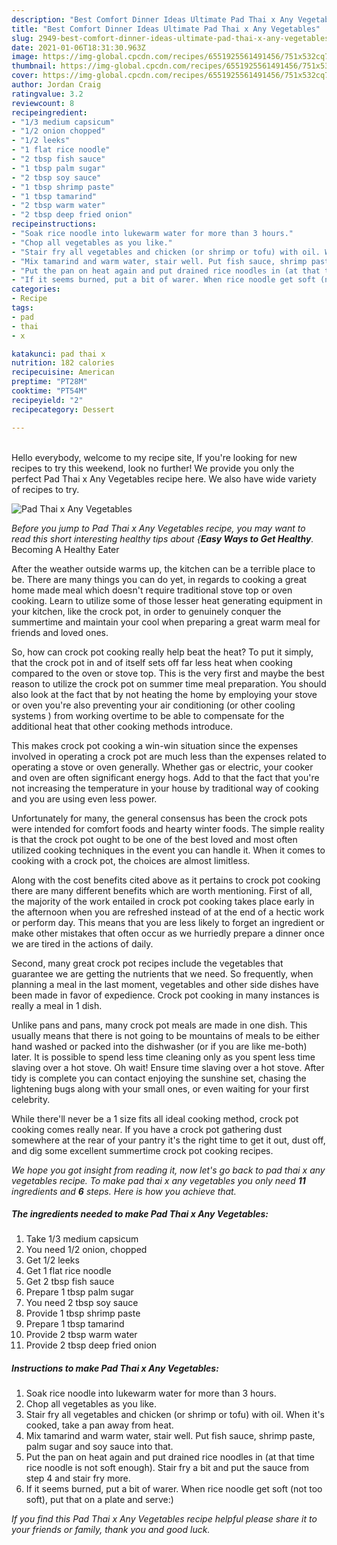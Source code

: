 ```yaml
---
description: "Best Comfort Dinner Ideas Ultimate Pad Thai x Any Vegetables"
title: "Best Comfort Dinner Ideas Ultimate Pad Thai x Any Vegetables"
slug: 2949-best-comfort-dinner-ideas-ultimate-pad-thai-x-any-vegetables
date: 2021-01-06T18:31:30.963Z
image: https://img-global.cpcdn.com/recipes/6551925561491456/751x532cq70/pad-thai-x-any-vegetables-recipe-main-photo.jpg
thumbnail: https://img-global.cpcdn.com/recipes/6551925561491456/751x532cq70/pad-thai-x-any-vegetables-recipe-main-photo.jpg
cover: https://img-global.cpcdn.com/recipes/6551925561491456/751x532cq70/pad-thai-x-any-vegetables-recipe-main-photo.jpg
author: Jordan Craig
ratingvalue: 3.2
reviewcount: 8
recipeingredient:
- "1/3 medium capsicum"
- "1/2 onion chopped"
- "1/2 leeks"
- "1 flat rice noodle"
- "2 tbsp fish sauce"
- "1 tbsp palm sugar"
- "2 tbsp soy sauce"
- "1 tbsp shrimp paste"
- "1 tbsp tamarind"
- "2 tbsp warm water"
- "2 tbsp deep fried onion"
recipeinstructions:
- "Soak rice noodle into lukewarm water for more than 3 hours."
- "Chop all vegetables as you like."
- "Stair fry all vegetables and chicken (or shrimp or tofu) with oil. When it&#39;s cooked, take a pan away from heat."
- "Mix tamarind and warm water, stair well. Put fish sauce, shrimp paste, palm sugar and soy sauce into that."
- "Put the pan on heat again and put drained rice noodles in (at that time rice noodle is not soft enough). Stair fry a bit and put the sauce from step 4 and stair fry more."
- "If it seems burned, put a bit of warer. When rice noodle get soft (not too soft), put that on a plate and serve:)"
categories:
- Recipe
tags:
- pad
- thai
- x

katakunci: pad thai x 
nutrition: 182 calories
recipecuisine: American
preptime: "PT28M"
cooktime: "PT54M"
recipeyield: "2"
recipecategory: Dessert

---
```

<br>
Hello everybody, welcome to my recipe site, If you're looking for new recipes to try this weekend, look no further! We provide you only the perfect Pad Thai x Any Vegetables recipe here. We also have wide variety of recipes to try.
<br>


![Pad Thai x Any Vegetables](https://img-global.cpcdn.com/recipes/6551925561491456/751x532cq70/pad-thai-x-any-vegetables-recipe-main-photo.jpg)

<i>Before you jump to Pad Thai x Any Vegetables recipe, you may want to read this short interesting healthy tips about {<strong>Easy Ways to Get Healthy</strong>.</i>
Becoming A Healthy Eater


After the weather outside warms up, the kitchen can be a terrible place to be. There are many things you can do yet, in regards to cooking a great home made meal which doesn't require traditional stove top or oven cooking. Learn to utilize some of those lesser heat generating equipment in your kitchen, like the crock pot, in order to genuinely conquer the summertime and maintain your cool when preparing a great warm meal for friends and loved ones.

So, how can crock pot cooking really help beat the heat? To put it simply, that the crock pot in and of itself sets off far less heat when cooking compared to the oven or stove top. This is the very first and maybe the best reason to utilize the crock pot on summer time meal preparation. You should also look at the fact that by not heating the home by employing your stove or oven you're also preventing your air conditioning (or other cooling systems ) from working overtime to be able to compensate for the additional heat that other cooking methods introduce.

This makes crock pot cooking a win-win situation since the expenses involved in operating a crock pot are much less than the expenses related to operating a stove or oven generally. Whether gas or electric, your cooker and oven are often significant energy hogs. Add to that the fact that you're not increasing the temperature in your house by traditional way of cooking and you are using even less power.

Unfortunately for many, the general consensus has been the crock pots were intended for comfort foods and hearty winter foods.  The simple reality is that the crock pot ought to be one of the best loved and most often utilized cooking techniques in the event you can handle it. When it comes to cooking with a crock pot, the choices are almost limitless.  



Along with the cost benefits cited above as it pertains to crock pot cooking there are many different benefits which are worth mentioning. First of all, the majority of the work entailed in crock pot cooking takes place early in the afternoon when you are refreshed instead of at the end of a hectic work or perform day. This means that you are less likely to forget an ingredient or make other mistakes that often occur as we hurriedly prepare a dinner once we are tired in the actions of daily.

Second, many great crock pot recipes include the vegetables that guarantee we are getting the nutrients that we need. So frequently, when planning a meal in the last moment, vegetables and other side dishes have been made in favor of expedience. Crock pot cooking in many instances is really a meal in 1 dish.

 Unlike pans and pans, many crock pot meals are made in one dish. This usually means that there is not going to be mountains of meals to be either hand washed or packed into the dishwasher (or if you are like me-both) later. It is possible to spend less time cleaning only as you spent less time slaving over a hot stove. Oh wait! Ensure time slaving over a hot stove. After tidy is complete you can contact enjoying the sunshine set, chasing the lightening bugs along with your small ones, or even waiting for your first celebrity.

While there'll never be a 1 size fits all ideal cooking method, crock pot cooking comes really near. If you have a crock pot gathering dust somewhere at the rear of your pantry it's the right time to get it out, dust off, and dig some excellent summertime crock pot cooking recipes.


<i>We hope you got insight from reading it, now let's go back to pad thai x any vegetables recipe. To make pad thai x any vegetables you only need <strong>11</strong> ingredients and <strong>6</strong> steps. Here is how you achieve that.
</i>

##### The ingredients needed to make Pad Thai x Any Vegetables:

1. Take 1/3 medium capsicum
1. You need 1/2 onion, chopped
1. Get 1/2 leeks
1. Get 1 flat rice noodle
1. Get 2 tbsp fish sauce
1. Prepare 1 tbsp palm sugar
1. You need 2 tbsp soy sauce
1. Provide 1 tbsp shrimp paste
1. Prepare 1 tbsp tamarind
1. Provide 2 tbsp warm water
1. Provide 2 tbsp deep fried onion


##### Instructions to make Pad Thai x Any Vegetables:

1. Soak rice noodle into lukewarm water for more than 3 hours.
1. Chop all vegetables as you like.
1. Stair fry all vegetables and chicken (or shrimp or tofu) with oil. When it&#39;s cooked, take a pan away from heat.
1. Mix tamarind and warm water, stair well. Put fish sauce, shrimp paste, palm sugar and soy sauce into that.
1. Put the pan on heat again and put drained rice noodles in (at that time rice noodle is not soft enough). Stair fry a bit and put the sauce from step 4 and stair fry more.
1. If it seems burned, put a bit of warer. When rice noodle get soft (not too soft), put that on a plate and serve:)




<i>If you find this Pad Thai x Any Vegetables recipe helpful please share it to your friends or family, thank you and good luck.</i>
